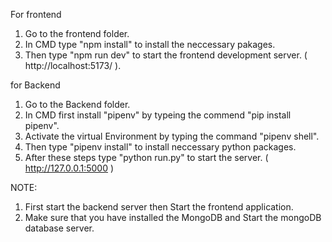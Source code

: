 For frontend 
1. Go to the frontend folder.
2. In CMD type "npm install" to install the neccessary pakages.
3. Then type "npm run dev" to start the frontend development server. ( http://localhost:5173/ ).

for Backend 
1. Go to the Backend folder.
2. In CMD first install "pipenv" by typeing the commend "pip install pipenv".
3. Activate the virtual Environment by typing the command "pipenv shell".
4. Then type "pipenv install" to install neccessary python packages.
5. After these steps type "python run.py" to start the server. ( http://127.0.0.1:5000 )

NOTE:
1. First start the backend server then Start the frontend application.
2. Make sure that you have installed the MongoDB and Start the mongoDB database server.
